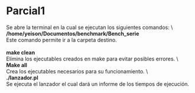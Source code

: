 # Parcial1
Se abre la terminal en la cual se ejecutan los siguientes comandos: \ 
\
**/home/yeison/Documentos/benchmark/Bench_serie** \
Este comando permite ir a la carpeta destino.\
\
**make clean** \
Elimina los ejecutables creados en make para evitar posibles errores. \ 
\
**Make all** \
Crea los ejecutables necesarios para su funcionamiento. \ 
\
**./lanzador.pl** \
Se ejecuta el lanzador el cual dará un informe de los tiempos de ejecución.
